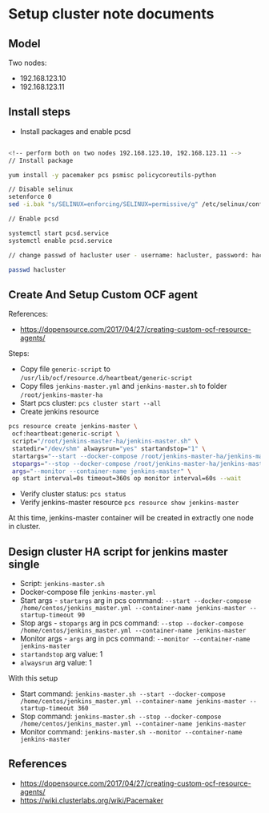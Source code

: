 # Setup cluster note documents

## Model

Two nodes:

- 192.168.123.10
- 192.168.123.11



## Install steps

- Install packages and enable pcsd

```bash

<!-- perform both on two nodes 192.168.123.10, 192.168.123.11 -->
// Install package

yum install -y pacemaker pcs psmisc policycoreutils-python

// Disable selinux
setenforce 0
sed -i.bak "s/SELINUX=enforcing/SELINUX=permissive/g" /etc/selinux/config

// Enable pcsd

systemctl start pcsd.service
systemctl enable pcsd.service

// change passwd of hacluster user - username: hacluster, password: hacluster

passwd hacluster

```

## Create And Setup Custom OCF agent

References:

- https://dopensource.com/2017/04/27/creating-custom-ocf-resource-agents/

Steps:

- Copy file `generic-script` to `/usr/lib/ocf/resource.d/heartbeat/generic-script`
- Copy files `jenkins-master.yml` and `jenkins-master.sh` to folder `/root/jenkins-master-ha`
- Start pcs cluster: `pcs cluster start --all`
- Create jenkins resource
 
 ```bash
pcs resource create jenkins-master \
  ocf:heartbeat:generic-script \
  script="/root/jenkins-master-ha/jenkins-master.sh" \
  statedir="/dev/shm" alwaysrun="yes" startandstop="1" \
  startargs="--start --docker-compose /root/jenkins-master-ha/jenkins-master.yml --container-name jenkins-master --startup-timeout 360" \ 
  stopargs="--stop --docker-compose /root/jenkins-master-ha/jenkins-master.yml --container-name jenkins-master --startup-timeout 360" \
  args="--monitor --container-name jenkins-master" \
  op start interval=0s timeout=360s op monitor interval=60s --wait
```

- Verify cluster status: `pcs status`
- Verify jenkins-master resource `pcs resource show jenkins-master`

At this time, jenkins-master container will be created in extractly one node in cluster.

## Design cluster HA script for jenkins master single

- Script: `jenkins-master.sh`
- Docker-compose file `jenkins-master.yml`
- Start args - `startargs` arg in pcs command: `--start --docker-compose /home/centos/jenkins_master.yml --container-name jenkins-master --startup-timeout 90`
- Stop args - `stopargs` arg in pcs command: `--stop --docker-compose /home/centos/jenkins_master.yml --container-name jenkins-master`
- Monitor args - `args` arg in pcs command: `--monitor --container-name jenkins-master`
- `startandstop` arg value: 1
- `alwaysrun` arg value: 1

With this setup

- Start command:  `jenkins-master.sh --start --docker-compose /home/centos/jenkins_master.yml --container-name jenkins-master --startup-timeout 360`
- Stop command:  `jenkins-master.sh --stop --docker-compose /home/centos/jenkins_master.yml --container-name jenkins-master`
- Monitor command: `jenkins-master.sh --monitor --container-name jenkins-master`

## References

- https://dopensource.com/2017/04/27/creating-custom-ocf-resource-agents/
- https://wiki.clusterlabs.org/wiki/Pacemaker
